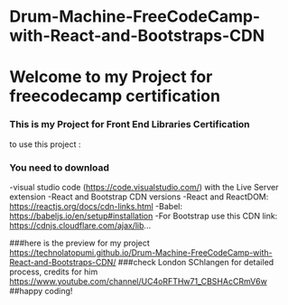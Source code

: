 # Drum-Machine-FreeCodeCamp-with-React-and-Bootstraps-CDN
# Welcome to my Project for freecodecamp certification
### This is my Project for Front End Libraries Certification

to use this project :
### You need to download
-visual studio code (https://code.visualstudio.com/) with the Live Server extension
-React and Bootstrap CDN versions
-React and ReactDOM: https://reactjs.org/docs/cdn-links.html
-Babel: https://babeljs.io/en/setup#installation
-For Bootstrap use this CDN link: 
https://cdnjs.cloudflare.com/ajax/lib...

###here is the preview for my project
https://technolatopumi.github.io/Drum-Machine-FreeCodeCamp-with-React-and-Bootstraps-CDN/
###check London SChlangen for detailed process, credits for him
https://www.youtube.com/channel/UC4oRFTHw71_CBSHAcCRmV6w
##happy coding!
